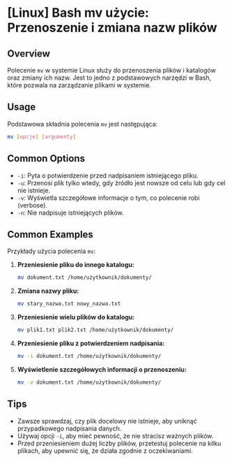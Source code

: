 # [Linux] Bash mv użycie: Przenoszenie i zmiana nazw plików

## Overview
Polecenie `mv` w systemie Linux służy do przenoszenia plików i katalogów oraz zmiany ich nazw. Jest to jedno z podstawowych narzędzi w Bash, które pozwala na zarządzanie plikami w systemie.

## Usage
Podstawowa składnia polecenia `mv` jest następująca:

```bash
mv [opcje] [argumenty]
```

## Common Options
- `-i`: Pyta o potwierdzenie przed nadpisaniem istniejącego pliku.
- `-u`: Przenosi plik tylko wtedy, gdy źródło jest nowsze od celu lub gdy cel nie istnieje.
- `-v`: Wyświetla szczegółowe informacje o tym, co polecenie robi (verbose).
- `-n`: Nie nadpisuje istniejących plików.

## Common Examples
Przykłady użycia polecenia `mv`:

1. **Przeniesienie pliku do innego katalogu:**
   ```bash
   mv dokument.txt /home/użytkownik/dokumenty/
   ```

2. **Zmiana nazwy pliku:**
   ```bash
   mv stary_nazwa.txt nowy_nazwa.txt
   ```

3. **Przeniesienie wielu plików do katalogu:**
   ```bash
   mv plik1.txt plik2.txt /home/użytkownik/dokumenty/
   ```

4. **Przeniesienie pliku z potwierdzeniem nadpisania:**
   ```bash
   mv -i dokument.txt /home/użytkownik/dokumenty/
   ```

5. **Wyświetlenie szczegółowych informacji o przenoszeniu:**
   ```bash
   mv -v dokument.txt /home/użytkownik/dokumenty/
   ```

## Tips
- Zawsze sprawdzaj, czy plik docelowy nie istnieje, aby uniknąć przypadkowego nadpisania danych.
- Używaj opcji `-i`, aby mieć pewność, że nie stracisz ważnych plików.
- Przed przeniesieniem dużej liczby plików, przetestuj polecenie na kilku plikach, aby upewnić się, że działa zgodnie z oczekiwaniami.